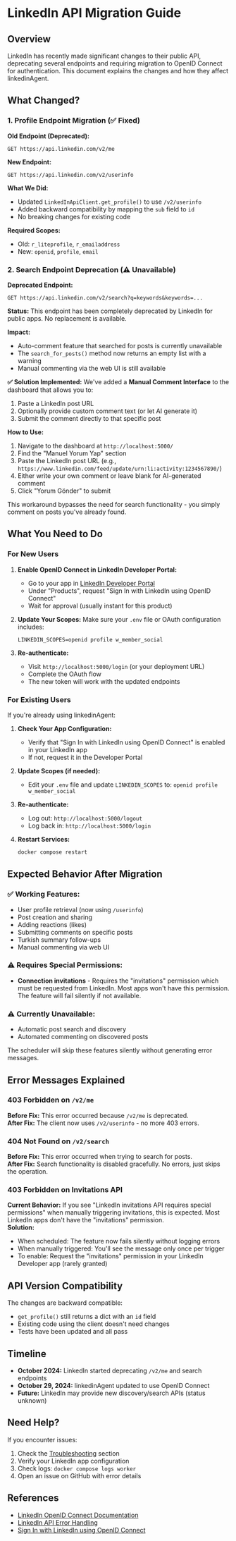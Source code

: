 # LinkedIn API Migration Guide

## Overview

LinkedIn has recently made significant changes to their public API, deprecating several endpoints and requiring migration to OpenID Connect for authentication. This document explains the changes and how they affect linkedinAgent.

## What Changed?

### 1. Profile Endpoint Migration (✅ Fixed)

**Old Endpoint (Deprecated):**
```
GET https://api.linkedin.com/v2/me
```

**New Endpoint:**
```
GET https://api.linkedin.com/v2/userinfo
```

**What We Did:**
- Updated `LinkedInApiClient.get_profile()` to use `/v2/userinfo`
- Added backward compatibility by mapping the `sub` field to `id`
- No breaking changes for existing code

**Required Scopes:**
- Old: `r_liteprofile`, `r_emailaddress`
- New: `openid`, `profile`, `email`

### 2. Search Endpoint Deprecation (⚠️ Unavailable)

**Deprecated Endpoint:**
```
GET https://api.linkedin.com/v2/search?q=keywords&keywords=...
```

**Status:** This endpoint has been completely deprecated by LinkedIn for public apps. No replacement is available.

**Impact:**
- Auto-comment feature that searched for posts is currently unavailable
- The `search_for_posts()` method now returns an empty list with a warning
- Manual commenting via the web UI is still available

**✅ Solution Implemented:**
We've added a **Manual Comment Interface** to the dashboard that allows you to:
1. Paste a LinkedIn post URL
2. Optionally provide custom comment text (or let AI generate it)
3. Submit the comment directly to that specific post

**How to Use:**
1. Navigate to the dashboard at `http://localhost:5000/`
2. Find the "Manuel Yorum Yap" section
3. Paste the LinkedIn post URL (e.g., `https://www.linkedin.com/feed/update/urn:li:activity:1234567890/`)
4. Either write your own comment or leave blank for AI-generated comment
5. Click "Yorum Gönder" to submit

This workaround bypasses the need for search functionality - you simply comment on posts you've already found.

## What You Need to Do

### For New Users

1. **Enable OpenID Connect in LinkedIn Developer Portal:**
   - Go to your app in [LinkedIn Developer Portal](https://www.linkedin.com/developers/apps)
   - Under "Products", request "Sign In with LinkedIn using OpenID Connect"
   - Wait for approval (usually instant for this product)

2. **Update Your Scopes:**
   Make sure your `.env` file or OAuth configuration includes:
   ```
   LINKEDIN_SCOPES=openid profile w_member_social
   ```

3. **Re-authenticate:**
   - Visit `http://localhost:5000/login` (or your deployment URL)
   - Complete the OAuth flow
   - The new token will work with the updated endpoints

### For Existing Users

If you're already using linkedinAgent:

1. **Check Your App Configuration:**
   - Verify that "Sign In with LinkedIn using OpenID Connect" is enabled in your LinkedIn app
   - If not, request it in the Developer Portal

2. **Update Scopes (if needed):**
   - Edit your `.env` file and update `LINKEDIN_SCOPES` to: `openid profile w_member_social`

3. **Re-authenticate:**
   - Log out: `http://localhost:5000/logout`
   - Log back in: `http://localhost:5000/login`

4. **Restart Services:**
   ```bash
   docker compose restart
   ```

## Expected Behavior After Migration

### ✅ Working Features:
- User profile retrieval (now using `/userinfo`)
- Post creation and sharing
- Adding reactions (likes)
- Submitting comments on specific posts
- Turkish summary follow-ups
- Manual commenting via web UI

### ⚠️ Requires Special Permissions:
- **Connection invitations** - Requires the "invitations" permission which must be requested from LinkedIn. Most apps won't have this permission. The feature will fail silently if not available.

### ⚠️ Currently Unavailable:
- Automatic post search and discovery
- Automated commenting on discovered posts

The scheduler will skip these features silently without generating error messages.

## Error Messages Explained

### 403 Forbidden on `/v2/me`
**Before Fix:** This error occurred because `/v2/me` is deprecated.  
**After Fix:** The client now uses `/v2/userinfo` - no more 403 errors.

### 404 Not Found on `/v2/search`
**Before Fix:** This error occurred when trying to search for posts.  
**After Fix:** Search functionality is disabled gracefully. No errors, just skips the operation.

### 403 Forbidden on Invitations API
**Current Behavior:** If you see "LinkedIn invitations API requires special permissions" when manually triggering invitations, this is expected. Most LinkedIn apps don't have the "invitations" permission.  
**Solution:** 
- When scheduled: The feature now fails silently without logging errors
- When manually triggered: You'll see the message only once per trigger
- To enable: Request the "invitations" permission in your LinkedIn Developer app (rarely granted)

## API Version Compatibility

The changes are backward compatible:
- `get_profile()` still returns a dict with an `id` field
- Existing code using the client doesn't need changes
- Tests have been updated and all pass

## Timeline

- **October 2024:** LinkedIn started deprecating `/v2/me` and search endpoints
- **October 29, 2024:** linkedinAgent updated to use OpenID Connect
- **Future:** LinkedIn may provide new discovery/search APIs (status unknown)

## Need Help?

If you encounter issues:

1. Check the [Troubleshooting](README.md#troubleshooting) section
2. Verify your LinkedIn app configuration
3. Check logs: `docker compose logs worker`
4. Open an issue on GitHub with error details

## References

- [LinkedIn OpenID Connect Documentation](https://learn.microsoft.com/en-us/linkedin/consumer/integrations/self-serve/sign-in-with-linkedin-v2)
- [LinkedIn API Error Handling](https://learn.microsoft.com/en-us/linkedin/shared/api-guide/concepts/error-handling)
- [Sign In with LinkedIn using OpenID Connect](https://learn.microsoft.com/en-us/linkedin/consumer/integrations/self-serve/sign-in-with-linkedin-v2)
